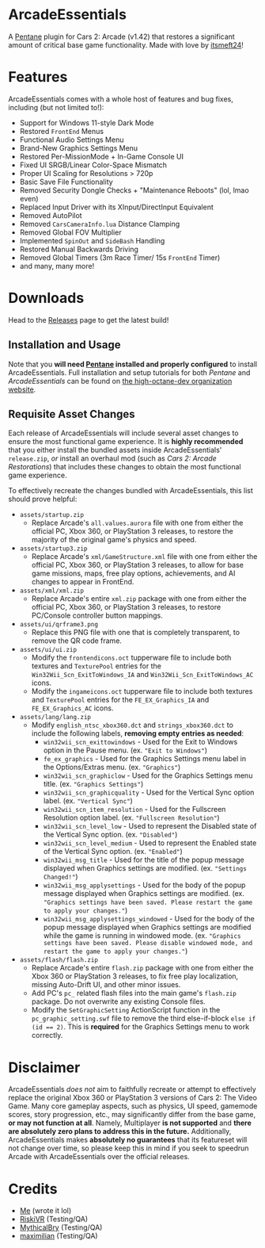 # ArcadeEssentials
A [Pentane](https://github.com/high-octane-dev/pentane) plugin for Cars 2: Arcade (v1.42) that restores a significant amount of critical base game functionality. Made with love by [itsmeft24](https://github.com/itsmeft24)!

# Features
ArcadeEssentials comes with a whole host of features and bug fixes, including (but not limited to!):
- Support for Windows 11-style Dark Mode
- Restored `FrontEnd` Menus
- Functional Audio Settings Menu
- Brand-New Graphics Settings Menu
- Restored Per-MissionMode + In-Game Console UI
- Fixed UI SRGB/Linear Color-Space Mismatch
- Proper UI Scaling for Resolutions > 720p
- Basic Save File Functionality
- Removed Security Dongle Checks + "Maintenance Reboots" (lol, lmao even)
- Replaced Input Driver with its XInput/DirectInput Equivalent
- Removed AutoPilot
- Removed `CarsCameraInfo.lua` Distance Clamping
- Removed Global FOV Multiplier
- Implemented `SpinOut` and `SideBash` Handling
- Restored Manual Backwards Driving
- Removed Global Timers (3m Race Timer/ 15s `FrontEnd` Timer)
- and many, many more!

# Downloads
Head to the [Releases](https://github.com/itsmeft24/ArcadeEssentials/releases/latest) page to get the latest build!
## Installation and Usage
Note that you **will need [Pentane](https://github.com/high-octane-dev/pentane) installed and properly configured** to install ArcadeEssentials. Full installation and setup tutorials for both *Pentane* and *ArcadeEssentials* can be found on [the high-octane-dev organization website](https://high-octane-dev.github.io/). 

## Requisite Asset Changes
Each release of ArcadeEssentials will include several asset changes to ensure the most functional game experience. It is **highly recommended** that you either install the bundled assets inside ArcadeEssentials' `release.zip`, *or* install an overhaul mod (such as *Cars 2: Arcade Restorations*) that includes these changes to obtain the most functional game experience.

To effectively recreate the changes bundled with ArcadeEssentials, this list should prove helpful: 
- `assets/startup.zip`
  - Replace Arcade's `all.values.aurora` file with one from either the official PC, Xbox 360, or PlayStation 3 releases, to restore the majority of the original game's physics and speed.
- `assets/startup3.zip`
  - Replace Arcade's `xml/GameStructure.xml` file with one from either the official PC, Xbox 360, or PlayStation 3 releases, to allow for base game missions, maps, free play options, achievements, and AI changes to appear in FrontEnd.
- `assets/xml/xml.zip`
  - Replace Arcade's entire `xml.zip` package with one from either the official PC, Xbox 360, or PlayStation 3 releases, to restore PC/Console controller button mappings.
- `assets/ui/qrframe3.png`
  - Replace this PNG file with one that is completely transparent, to remove the QR code frame.
- `assets/ui/ui.zip`
  - Modify the `frontendicons.oct` tupperware file to include both textures and `TexturePool` entries for the `Win32Wii_Scn_ExitToWindows_IA` and `Win32Wii_Scn_ExitToWindows_AC` icons.
  - Modify the `ingameicons.oct` tupperware file to include both textures and `TexturePool` entries for the `FE_EX_Graphics_IA` and `FE_EX_Graphics_AC` icons.
- `assets/lang/lang.zip`
  - Modify `english_ntsc_xbox360.dct` and `strings_xbox360.dct` to include the following labels, **removing empty entries as needed**:
    - `win32wii_scn_exittowindows` - Used for the Exit to Windows option in the Pause menu. (ex. `"Exit to Windows"`)
    - `fe_ex_graphics` - Used for the Graphics Settings menu label in the Options/Extras menu. (ex. `"Graphics"`)
    - `win32wii_scn_graphiclow` - Used for the Graphics Settings menu title. (ex. `"Graphics Settings"`)
    - `win32wii_scn_graphicquality` - Used for the Vertical Sync option label. (ex. `"Vertical Sync"`)
    - `win32wii_scn_item_resolution` - Used for the Fullscreen Resolution option label. (ex. `"Fullscreen Resolution"`)
    - `win32wii_scn_level_low` - Used to represent the Disabled state of the Vertical Sync option. (ex. `"Disabled"`)
    - `win32wii_scn_level_medium` - Used to represent the Enabled state of the Vertical Sync option. (ex. `"Enabled"`)
    - `win32wii_msg_title` - Used for the title of the popup message displayed when Graphics settings are modified. (ex. `"Settings Changed!"`)
    - `win32wii_msg_applysettings` - Used for the body of the popup message displayed when Graphics settings are modified. (ex. `"Graphics settings have been saved. Please restart the game to apply your changes."`)
    - `win32wii_msg_applysettings_windowed` - Used for the body of the popup message displayed when Graphics settings are modified while the game is running in windowed mode. (ex. `"Graphics settings have been saved. Please disable windowed mode, and restart the game to apply your changes."`)
- `assets/flash/flash.zip`
  - Replace Arcade's entire `flash.zip` package with one from either the Xbox 360 or PlayStation 3 releases, to fix free play localization, missing Auto-Drift UI, and other minor issues.
  - Add PC's `pc_` related flash files into the main game's `flash.zip` package. Do not overwrite any existing Console files.
  - Modify the `SetGraphicSetting` ActionScript function in the `pc_graphic_setting.swf` file to remove the third else-if-block `else if (id == 2)`. This is **required** for the Graphics Settings menu to work correctly.

# Disclaimer
ArcadeEssentials *does not* aim to faithfully recreate or attempt to effectively replace the original Xbox 360 or PlayStation 3 versions of Cars 2: The Video Game. Many core gameplay aspects, such as physics, UI speed, gamemode scores, story progression, etc., may significantly differ from the base game, **or may not function at all**. Namely, Multiplayer **is not supported** and **there are absolutely zero plans to address this in the future.** Additionally, ArcadeEssentials makes **absolutely no guarantees** that its featureset will not change over time, so please keep this in mind if you seek to speedrun Arcade with ArcadeEssentials over the official releases. 

# Credits
- [Me](https://github.com/itsmeft24) (wrote it lol)
- [RiskiVR](https://github.com/RiskiVR) (Testing/QA)
- [MythicalBry](https://github.com/MythicalBry) (Testing/QA)
- [maximilian](https://github.com/DJmax0955) (Testing/QA)
